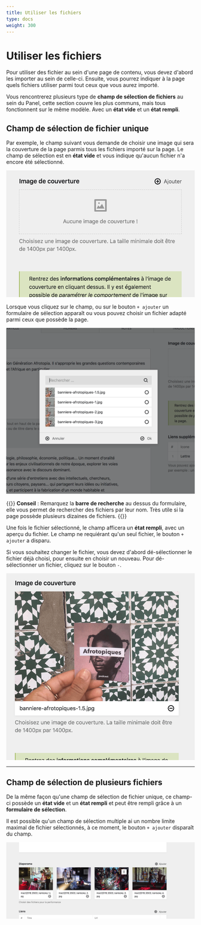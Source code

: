 ```yaml
---
title: Utiliser les fichiers
type: docs
weight: 300
---
```


# Utiliser les fichiers

Pour utiliser des fichier au sein d'une page de contenu, vous devez d'abord les importer au sein de celle-ci. Ensuite, vous pourrez indiquer à la page quels fichiers utiliser parmi tout ceux que vous aurez importé.

Vous rencontrerez plusieurs type de **champ de sélection de fichiers** au sein du Panel, cette section couvre les plus communs, mais tous fonctionnent sur le même modèle. Avec un **état vide** et un **état rempli**.

## Champ de sélection de fichier unique

Par exemple, le champ suivant vous demande de choisir une image qui sera la couverture de la page parmis tous les fichiers importé sur la page. Le champ de sélection est en **état vide** et vous indique qu'aucun fichier n'a encore été sélectionné.

![Champ de choix d'une couverture de page](file_field.png)

Lorsque vous cliquez sur le champ, ou sur le bouton ```+ ajouter``` un formulaire de sélection apparaît ou vous pouvez choisir un fichier adapté parmi ceux que possède la page.

![Forumlaire de séléction d'un fichier](file_choose.png)

{{<hint info>}}
**Conseil** :
Remarquez la **barre de recherche** au dessus du formulaire, elle vous permet de rechercher des fichiers par leur nom. Très utile si la page possède plusieurs dizaines de fichiers.
{{</hint>}}

Une fois le fichier sélectionné, le champ afficera un **état rempli**, avec un aperçu du fichier. Le champ ne requiérant qu'un seul fichier, le bouton ```+ ajouter``` a disparu.

Si vous souhaitez changer le fichier, vous devez d'abord dé-sélectionner le fichier déjà choisi, pour ensuite en choisir un nouveau. Pour dé-sélectionner un fichier, cliquez sur le bouton ```-```.

![Fichié choisi](file_chosen.png)

----

## Champ de sélection de plusieurs fichiers

De la même façon qu'une champ de sélection de fichier unique, ce champ-ci possède un **état vide** et un **état rempli** et peut être rempli grâce à un **formulaire de sélection**.

Il est possible qu'un champ de sélection multiple ai un nombre limite maximal de fichier sélectionnés, à ce moment, le bouton ```+ ajouter``` disparaît du champ.

![Forumlaire de séléction de plusieurs fichiers](files_choose.png)
